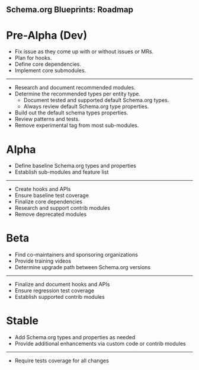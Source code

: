 Schema.org Blueprints: Roadmap
------------------------------

# Pre-Alpha (Dev)

- Fix issue as they come up with or without issues or MRs.
- Plan for hooks.
- Define core dependencies.
- Implement core submodules.
--------------------------------------------------------------------------------
- Research and document recommended modules.
- Determine the recommended types per entity type.
  - Document tested and supported default Schema.org types.
  - Always review default Schema.org type properties.
- Build out the default schema types properties.
- Review patterns and tests.
- Remove experimental tag from most sub-modules.


# Alpha

- Define baseline Schema.org types and properties
- Establish sub-modules and feature list
--------------------------------------------------------------------------------
- Create hooks and APIs
- Ensure baseline test coverage
- Finalize core dependencies
- Research and support contrib modules
- Remove deprecated modules


# Beta

- Find co-maintainers and sponsoring organizations
- Provide training videos
- Determine upgrade path between Schema.org versions
--------------------------------------------------------------------------------
- Finalize and document hooks and APIs
- Ensure regression test coverage
- Establish supported contrib modules


# Stable

- Add Schema.org types and properties as needed
- Provide additional enhancements via custom code or contrib modules
--------------------------------------------------------------------------------
- Require tests coverage for all changes
